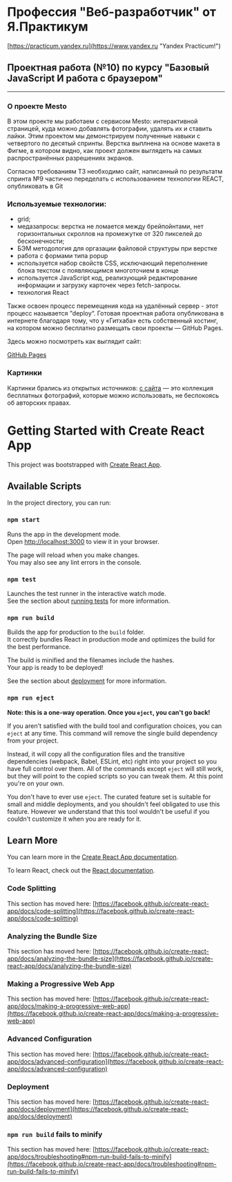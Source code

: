 # Профессия "Веб-разработчик" от Я.Практикум

[https://practicum.yandex.ru](https://www.yandex.ru "Yandex Practicum!")

## Проектная работа (№10) по курсу "Базовый JavaScript И работа с браузером"

---

### О проекте Mesto

В этом проекте мы работаем с сервисом Mesto: интерактивной страницей, куда можно добавлять фотографии, удалять их и ставить лайки. Этим проектом мы демонстрируем полученные навыки с четвертого по десятый спринты. Верстка выплнена на основе макета в Фигме, в котором видно, как проект должен выглядеть на самых распространённых разрешениях экранов.

Согласно требованиям ТЗ необходимо сайт, написанный по результатм спринта №9 частично переделать с использованием технологии REACT, опубликовать в Git

### Используемые технологии:

- grid;
- медазапросы: верстка не ломается между брейпойнтами, нет горизонтальных скроллов на промежутке от 320 пикселей до бесконечности;
- БЭМ методология для оргазации файловой структуры при верстке
- работа с формами типа popup
- используется набор свойств CSS, исключающий переполнение блока текстом с появляющимся многоточием в конце
- используется JavaScript код, реализующий редактирование информации и загрузку карточек через fetch-запросы.
- технология React

Также освоен процесс перемещения кода на удалённый сервер - этот процесс называется ”deploy“. Готовая проектная работа опубликована в интернете благодаря тому, что у «Гитхаба» есть собственный хостинг, на котором можно бесплатно размещать свои проекты — GitHub Pages.

Здесь можно посмотреть как выглядит сайт:

[GitHub Pages](https://seb-01.github.io/mesto/)

### Картинки

Картинки брались из открытых источников: [с сайта](https://unsplash.com) — это коллекция бесплатных фотографий, которые можно использовать, не беспокоясь об авторских правах.

# Getting Started with Create React App

This project was bootstrapped with [Create React App](https://github.com/facebook/create-react-app).

## Available Scripts

In the project directory, you can run:

### `npm start`

Runs the app in the development mode.\
Open [http://localhost:3000](http://localhost:3000) to view it in your browser.

The page will reload when you make changes.\
You may also see any lint errors in the console.

### `npm test`

Launches the test runner in the interactive watch mode.\
See the section about [running tests](https://facebook.github.io/create-react-app/docs/running-tests) for more information.

### `npm run build`

Builds the app for production to the `build` folder.\
It correctly bundles React in production mode and optimizes the build for the best performance.

The build is minified and the filenames include the hashes.\
Your app is ready to be deployed!

See the section about [deployment](https://facebook.github.io/create-react-app/docs/deployment) for more information.

### `npm run eject`

**Note: this is a one-way operation. Once you `eject`, you can't go back!**

If you aren't satisfied with the build tool and configuration choices, you can `eject` at any time. This command will remove the single build dependency from your project.

Instead, it will copy all the configuration files and the transitive dependencies (webpack, Babel, ESLint, etc) right into your project so you have full control over them. All of the commands except `eject` will still work, but they will point to the copied scripts so you can tweak them. At this point you're on your own.

You don't have to ever use `eject`. The curated feature set is suitable for small and middle deployments, and you shouldn't feel obligated to use this feature. However we understand that this tool wouldn't be useful if you couldn't customize it when you are ready for it.

## Learn More

You can learn more in the [Create React App documentation](https://facebook.github.io/create-react-app/docs/getting-started).

To learn React, check out the [React documentation](https://reactjs.org/).

### Code Splitting

This section has moved here: [https://facebook.github.io/create-react-app/docs/code-splitting](https://facebook.github.io/create-react-app/docs/code-splitting)

### Analyzing the Bundle Size

This section has moved here: [https://facebook.github.io/create-react-app/docs/analyzing-the-bundle-size](https://facebook.github.io/create-react-app/docs/analyzing-the-bundle-size)

### Making a Progressive Web App

This section has moved here: [https://facebook.github.io/create-react-app/docs/making-a-progressive-web-app](https://facebook.github.io/create-react-app/docs/making-a-progressive-web-app)

### Advanced Configuration

This section has moved here: [https://facebook.github.io/create-react-app/docs/advanced-configuration](https://facebook.github.io/create-react-app/docs/advanced-configuration)

### Deployment

This section has moved here: [https://facebook.github.io/create-react-app/docs/deployment](https://facebook.github.io/create-react-app/docs/deployment)

### `npm run build` fails to minify

This section has moved here: [https://facebook.github.io/create-react-app/docs/troubleshooting#npm-run-build-fails-to-minify](https://facebook.github.io/create-react-app/docs/troubleshooting#npm-run-build-fails-to-minify)
